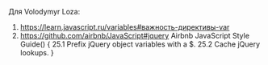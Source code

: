 Для Volodymyr Loza:

1.  https://learn.javascript.ru/variables#важность-директивы-var
2.  https://github.com/airbnb/JavaScript#jquery
    Airbnb JavaScript Style Guide() {
      25.1 Prefix jQuery object variables with a $.
      25.2 Cache jQuery lookups.
    }
